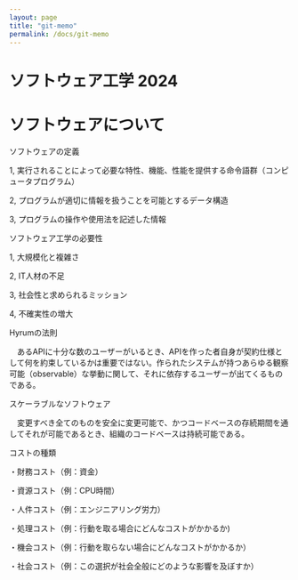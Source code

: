 ```yaml
---
layout: page
title: "git-memo"
permalink: /docs/git-memo
---
```


# ソフトウェア工学 2024

# ソフトウェアについて

ソフトウェアの定義

1, 実行されることによって必要な特性、機能、性能を提供する命令語群（コンピュータプログラム） 

2, プログラムが適切に情報を扱うことを可能とするデータ構造 

3, プログラムの操作や使用法を記述した情報 


ソフトウェア工学の必要性

1, 大規模化と複雑さ

2, IT人材の不足

3, 社会性と求められるミッション

4, 不確実性の増大


Hyrumの法則

　あるAPIに十分な数のユーザーがいるとき、APIを作った者自身が契約仕様として何を約束しているかは重要ではない。作られたシステムが持つあらゆる観察可能（observable）な挙動に関して、それに依存するユーザーが出てくるものである。


スケーラブルなソフトウェア

　変更すべき全てのものを安全に変更可能で、かつコードベースの存続期間を通してそれが可能であるとき、組織のコードベースは持続可能である。


コストの種類

・財務コスト（例：資金）

・資源コスト（例：CPU時間）

・人件コスト（例：エンジニアリング労力）

・処理コスト（例：行動を取る場合にどんなコストがかかるか)

・機会コスト（例：行動を取らない場合にどんなコストがかかるか）

・社会コスト（例：この選択が社会全般にどのような影響を及ぼすか）




